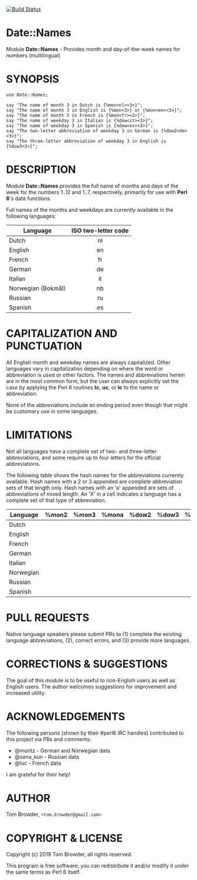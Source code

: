 [![Build Status](https://travis-ci.org/tbrowder/Date-Names-Perl6.svg?branch=master)](https://travis-ci.org/tbrowder/Date-Names-Perl6)

Date::Names
===========

Module **Date::Names** - Provides month and day-of-the-week names for numbers (multilingual)

SYNOPSIS
========

~~~perl6
use Date::Names;

say "The name of month 3 in Dutch is {%mon<nl><3>}";
say "The name of month 3 in English is {%mon<3>} or {%mon<en><3>}";
say "The name of month 3 in French is {%mon<fr><3>}";
say "The name of weekday 3 in Italian is {%dow<it><3>}";
say "The name of weekday 3 in Spanish is {%dow<es><3>}";
say "The two-letter abbreviation of weekday 3 in German is {%dow2<de><3>}";
say "The three-letter abbreviation of weekday 3 in English is {%dow3<3>}";
~~~


DESCRIPTION
===========

Module **Date::Names** provides the full name of months and days of the week for
the numbers 1..12 and 1..7, respectively, primarily for use with
**Perl 6**'s date functions.

Full names of the months and weekdays are currently available in the
following languages:

  Language | ISO two-letter code
  ---      | :---:
  Dutch    | nl
  English  | en
  French   | fr
  German   | de
  Italian  | it
  Norwegian (Bokmål) | nb
  Russian  | ru
  Spanish  | es

CAPITALIZATION AND PUNCTUATION
==============================

All English month and weekday names are always capitalized.
Other languages vary in capitalization depending on where
the word or abbreviation is used or other factors. The
names and abbreviations herein are in the most common form,
but the user can always explicitly set the case by applying
the Perl 6 routines **tc**, **uc**, or **lc** to the name or
abbreviation.

None of the abbreviations include an ending period even though
that might be customary use in some languages.

LIMITATIONS
===========

Not all languages have a complete set of two- and three-letter
abbreviations, and some require up to four letters for the
official abbreviations.

The following table shows the hash names for the abbreviations
currently available. Hash names with a 2 or 3 appended are
complete abbreviation sets of that length only.
Hash names with an 'a' appended are sets of abbreviations of mixed length.
An 'X' in a cell indicates a language has a complete set of that type
of abbreviation.

Language | %mon2 | %mon3 | %mona | %dow2 | %dow3 | %dowa
---      | :---: | :---: | :---: | :---: | :---: | :---:
Dutch    |       |       |       |       |       |
English  |       |       |       |       |       |
French   |       |       |       |       |       |
German   |       |       |       |       |       |
Italian  |       |       |       |       |       |
Norwegian|       |       |       |       |       |
Russian  |       |       |       |       |       |
Spanish  |       |       |       |       |       |

PULL REQUESTS
=============

Native language speakers please submit PRs to (1) complete the
existing language abbreviations, (2), correct errors, and (3) provide
more languages.

CORRECTIONS & SUGGESTIONS
=========================

The goal of this module is to be useful to non-English users as well
as English users. The author welcomes suggestions for improvement
and increased utility.

ACKNOWLEDGEMENTS
================

The following persons (shown by their #perl6 IRC handles)
contributed to this project via PRs and comments:

+ @moritz - German and Norwegian data
+ @sena_kun - Russian data
+ @luc - French data

I am grateful for their help!

AUTHOR
======

Tom Browder, `<tom.browder@gmail.com> `

COPYRIGHT & LICENSE
===================

Copyright (c) 2019 Tom Browder, all rights reserved.

This program is free software; you can redistribute it and/or modify
it under the same terms as Perl 6 itself.
